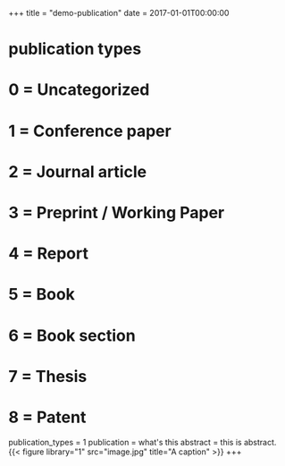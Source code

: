 +++
title = "demo-publication"
date = 2017-01-01T00:00:00

# publication types
#   0 = Uncategorized
#   1 = Conference paper
#   2 = Journal article
#   3 = Preprint / Working Paper
#   4 = Report
#   5 = Book
#   6 = Book section
#   7 = Thesis
#   8 = Patent
publication_types = 1
publication = what's this
abstract = this is abstract.
{{< figure library="1" src="image.jpg" title="A caption" >}}
+++
